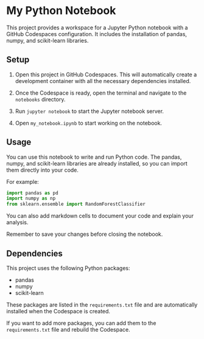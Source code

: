 # My Python Notebook

This project provides a workspace for a Jupyter Python notebook with a GitHub Codespaces configuration. It includes the installation of pandas, numpy, and scikit-learn libraries.

## Setup

1. Open this project in GitHub Codespaces. This will automatically create a development container with all the necessary dependencies installed.

2. Once the Codespace is ready, open the terminal and navigate to the `notebooks` directory.

3. Run `jupyter notebook` to start the Jupyter notebook server.

4. Open `my_notebook.ipynb` to start working on the notebook.

## Usage

You can use this notebook to write and run Python code. The pandas, numpy, and scikit-learn libraries are already installed, so you can import them directly into your code.

For example:

```python
import pandas as pd
import numpy as np
from sklearn.ensemble import RandomForestClassifier
```

You can also add markdown cells to document your code and explain your analysis.

Remember to save your changes before closing the notebook.

## Dependencies

This project uses the following Python packages:

- pandas
- numpy
- scikit-learn

These packages are listed in the `requirements.txt` file and are automatically installed when the Codespace is created.

If you want to add more packages, you can add them to the `requirements.txt` file and rebuild the Codespace.